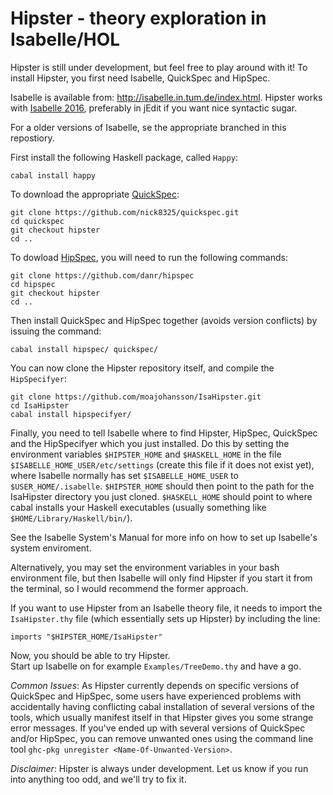 # Hipster - theory exploration in Isabelle/HOL

Hipster is still under development, but feel free to play around with it! To
install Hipster, you first need Isabelle, QuickSpec and HipSpec.

Isabelle is available from: http://isabelle.in.tum.de/index.html. Hipster works
with [Isabelle 2016][Isa16], preferably in jEdit if you want nice syntactic
sugar.

For a older versions of Isabelle, se the appropriate branched in this repostiory.

First install the following Haskell package, called `Happy`:
	
	cabal install happy

To download the appropriate [QuickSpec][QS]:

	git clone https://github.com/nick8325/quickspec.git
	cd quickspec
	git checkout hipster
	cd ..

To dowload [HipSpec][HS], you will need to run the following commands:

    git clone https://github.com/danr/hipspec
    cd hipspec
    git checkout hipster
    cd ..
	
Then install QuickSpec and HipSpec together (avoids version conflicts) by issuing the command:

    cabal install hipspec/ quickspec/	

You can now clone the Hipster repository itself, and compile the `HipSpecifyer`:

    git clone https://github.com/moajohansson/IsaHipster.git
    cd IsaHipster
    cabal install hipspecifyer/

Finally, you need to tell Isabelle where to find Hipster, HipSpec, QuickSpec and the HipSpecifyer which you just installed. 
Do this by setting the environment variables `$HIPSTER_HOME` and `$HASKELL_HOME` in the file `$ISABELLE_HOME_USER/etc/settings`
(create this file if it does not exist yet), where Isabelle normally has set
`$ISABELLE_HOME_USER` to `$USER_HOME/.isabelle`. `$HIPSTER_HOME` should then
point to the path for the IsaHipster directory you just cloned. `$HASKELL_HOME`
should point to where cabal installs your Haskell executables (usually something like `$HOME/Library/Haskell/bin/`).

See the Isabelle System's Manual for more info on how to set up Isabelle's system
enviroment. 

Alternatively, you may set the environment variables in your bash environment
file, but then Isabelle will only find Hipster if you start it from the
terminal, so I would recommend the former approach.

If you want to use Hipster from an Isabelle theory file, it needs to import the
`IsaHipster.thy` file (which essentially sets up Hipster) by including the
line:

```isabelle
imports "$HIPSTER_HOME/IsaHipster"
```
    
Now, you should be able to try Hipster.  
Start up Isabelle on for example `Examples/TreeDemo.thy` and have a go.

_Common Issues_: As Hipster currently depends on specific versions of QuickSpec and HipSpec, some
users have experienced problems with accidentally having conflicting cabal installation of several versions of the tools,
which usually manifest itself in that Hipster gives you some strange error messages.
If you've ended up with several versions of QuickSpec and/or HipSpec, you can remove unwanted 
ones using the command line tool `ghc-pkg unregister <Name-Of-Unwanted-Version>`. 

_Disclaimer_: Hipster is always under development. Let us know if you run into anything too odd,
and we'll try to fix it.


[QS]: https://github.com/nick8325/quickspec
[HS]: https://github.com/danr/hipspec
[Isa15]: http://isabelle.in.tum.de/download_past.html
[Isa16]: http://isabelle.in.tum.de/installation.html
